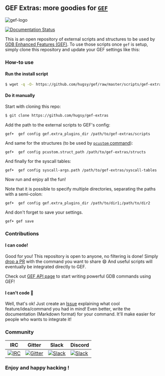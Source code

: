 ## GEF Extras: more goodies for [`GEF`](https://github.com/hugsy/gef) ##

![gef-logo](https://camo.githubusercontent.com/695432d57b3a21a250f81ed5e323658239b8bf25/68747470733a2f2f692e696d6775722e636f6d2f763350557150782e706e67)

[![Documentation Status](https://readthedocs.org/projects/gef-extras/badge/?version=latest)](http://gef-extras.readthedocs.io/en/latest/?badge=latest)

This is an open repository of external scripts and structures to be used by [GDB Enhanced Features (GEF)](https://github.com/hugsy/gef). To use those scripts once `gef` is setup, simply clone this repository and update your GEF settings like this:


### How-to use ###

#### Run the install script ####
```bash
$ wget -q -O- https://github.com/hugsy/gef/raw/master/scripts/gef-extras.sh | sh
```

#### Do it manually ####

Start with cloning this repo:
```bash
$ git clone https://github.com/hugsy/gef-extras
```

Add the path to the external scripts to GEF's config:
```
gef➤  gef config gef.extra_plugins_dir /path/to/gef-extras/scripts
```

And same for the structures (to be used by [`pcustom` command](https://gef.readthedocs.io/en/master/commands/pcustom/)):
```
gef➤  gef config pcustom.struct_path /path/to/gef-extras/structs
```

And finally for the syscall tables:
```
gef➤  gef config syscall-args.path /path/to/gef-extras/syscall-tables
```

Now run and enjoy all the fun!


Note that it is possible to specify multiple directories, separating the paths with
a semi-colon:

```
gef➤  gef config gef.extra_plugins_dir /path/to/dir1;/path/to/dir2
```

And don't forget to save your settings.

```
gef➤ gef save
```


### Contributions ###

#### I can code! ####

Good for you! This repository is open to anyone, no filtering is done! Simply [drop a PR](https://github.com/hugsy/gef-scripts/pulls) with the command you want to share :smile: And useful scripts will eventually be integrated directly to GEF.

Check out [GEF API page](https://gef.readthedocs.io/en/latest/api/) to start writing powerful GDB commands using GEF!


#### I can't code 🤔 ####

Well, that's ok! Just create an [Issue](https://github.com/hugsy/gef-extras/issues)
explaining what cool feature/idea/command you had in mind! Even better, write
the documentation (Markdown format) for your command. It'll make easier for
people who wants to integrate it!


### Community ###

| IRC                                                                                                                     | Gitter                                                                                                                                                   | Slack                                                                                         | Discord                                                                                                                                 |
| ----------------------------------------------------------------------------------------------------------------------- | -------------------------------------------------------------------------------------------------------------------------------------------------------- | --------------------------------------------------------------------------------------------- | --------------------------------------------------------------------------------------------------------------------------------------- |
| [![IRC](https://img.shields.io/badge/freenode-%23%23gef-yellowgreen.svg)](https://webchat.freenode.net/?channels=##gef) | [![Gitter](https://badges.gitter.im/gdb-gef/community.svg)](https://gitter.im/gdb-gef/community?utm_source=badge&utm_medium=badge&utm_campaign=pr-badge) | [![Slack](https://img.shields.io/badge/Slack-GDB--GEF-blueviolet)](https://gdb-gef.slack.com) | [![Slack](https://img.shields.io/badge/Discord-GDB--GEF-yellow)](https://discordapp.com/channels/705160148813086841/705160148813086843) |


### Enjoy and happy hacking ! ###
